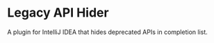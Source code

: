 Legacy API Hider
===========

A plugin for IntelliJ IDEA that hides deprecated APIs in completion list.
